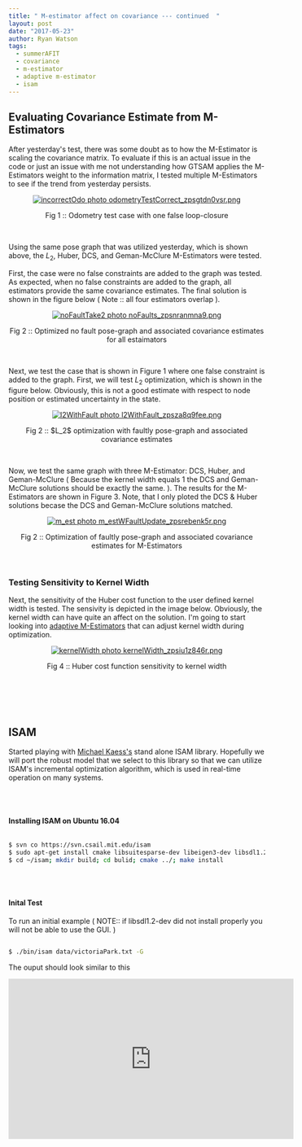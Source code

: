```yaml
---
title: " M-estimator affect on covariance --- continued  "
layout: post
date: "2017-05-23"
author: Ryan Watson 
tags:
  - summerAFIT
  - covariance
  - m-estimator
  - adaptive m-estimator
  - isam
---
```


## Evaluating Covariance Estimate from M-Estimators 


After yesterday's test, there was some doubt as to how the M-Estimator is scaling the covariance matrix. To evaluate if this is an actual issue in the code or just an issue with me not understanding how GTSAM applies the M-Estimators weight to the information matrix, I tested multiple M-Estimators to see if the trend from yesterday persists.


<p align="center">
<a href="http://s1347.photobucket.com/user/rwatso12/media/odometryTestCorrect_zpsgtdn0vsr.png.html" target="_blank"><img src="http://i1347.photobucket.com/albums/p701/rwatso12/odometryTestCorrect_zpsgtdn0vsr.png" border="0" alt="incorrectOdo photo odometryTestCorrect_zpsgtdn0vsr.png"/></a>
</p>
<p align="center">
Fig 1 :: Odometry test case with one false loop-closure 
</p>
<br>


Using the same pose graph that was utilized yesterday, which is shown above, the $L_2$, Huber, DCS, and Geman-McClure M-Estimators were tested.


First, the case were no false constraints are added to the graph was tested. As expected, when no false constraints are added to the graph, all estimators provide the same covariance estimates. The final solution is shown in the figure below ( Note :: all four estimators overlap ).

<p align='center'>
<a href="http://s1347.photobucket.com/user/rwatso12/media/noFaults_zpsnranmna9.png.html" target="_blank"><img src="http://i1347.photobucket.com/albums/p701/rwatso12/noFaults_zpsnranmna9.png" border="0" alt="noFaultTake2 photo noFaults_zpsnranmna9.png"/></a>
</p>
<p align='center'>
Fig 2 :: Optimized no fault pose-graph and associated covariance estimates for all estaimators
</p>
<br>


Next, we test the case that is shown in Figure 1 where one false constraint is added to the graph. First, we will test $L_2$ optimization, which is shown in the figure below. Obviously, this is not a good estimate with respect to node position or estimated uncertainty in the state.

<p align='center'>
<a href="http://s1347.photobucket.com/user/rwatso12/media/l2WithFault_zpsza8q9fee.png.html" target="_blank"><img src="http://i1347.photobucket.com/albums/p701/rwatso12/l2WithFault_zpsza8q9fee.png" border="0" alt="l2WithFault photo l2WithFault_zpsza8q9fee.png"/></a>
</p>
<p align='center'>
Fig 2 :: $L_2$ optimization with faultly pose-graph and associated covariance estimates
</p>
<br>


Now, we test the same graph with three M-Estimator: DCS, Huber, and Geman-McClure ( Because the kernel width equals 1 the DCS and Geman-McClure solutions should be exactly the same. ). The results for the M-Estimators are shown in Figure 3. Note, that I only ploted the DCS & Huber solutions becase the DCS and Geman-McClure solutions matched. 

<p align='center'>
<a href="http://s1347.photobucket.com/user/rwatso12/media/m_estWFaultUpdate_zpsrebenk5r.png.html" target="_blank"><img src="http://i1347.photobucket.com/albums/p701/rwatso12/m_estWFaultUpdate_zpsrebenk5r.png" border="0" alt="m_est photo m_estWFaultUpdate_zpsrebenk5r.png"/></a>
</p>
<p align='center'>
Fig 2 :: Optimization of faultly pose-graph and associated covariance estimates for M-Estimators
</p>
<br> 



### Testing Sensitivity to Kernel Width 

Next, the sensitivity of the Huber cost function to the user defined kernel width is tested. The sensivity is depicted in the image below. Obviously, the kernel width can have quite an affect on the solution. I'm going to start looking into [adaptive M-Estimators](http://citeseerx.ist.psu.edu/viewdoc/download?doi=10.1.1.526.4522&rep=rep1&type=pdf) that can adjust kernel width during optimization. 

<p align='center'>
<a href="http://s1347.photobucket.com/user/rwatso12/media/kernelWidth_zpsiu1z846r.png.html" target="_blank"><img src="http://i1347.photobucket.com/albums/p701/rwatso12/kernelWidth_zpsiu1z846r.png" border="0" alt="kernelWidth photo kernelWidth_zpsiu1z846r.png"/></a>
</p>
<p align='center'>
Fig 4 :: Huber cost function sensitivity to kernel width 
</p>
<br> 



<br><br>
## ISAM

Started playing with [Michael Kaess's](http://people.csail.mit.edu/kaess/) stand alone ISAM library. Hopefully we will port the robust model that we select to this library so that we can utilize ISAM's incremental optimization algorithm, which is used in real-time operation on many systems. 

<br><br>

#### Installing ISAM on Ubuntu 16.04

```bash 

$ svn co https://svn.csail.mit.edu/isam
$ sudo apt-get install cmake libsuitesparse-dev libeigen3-dev libsdl1.2-dev doxygen graphviz
$ cd ~/isam; mkdir build; cd bulid; cmake ../; make install 

``` 
<br><br>

#### Inital Test 

To run an initial example ( NOTE:: if libsdl1.2-dev did not install properly you will not be able to use the GUI. )

```bash 

$ ./bin/isam data/victoriaPark.txt -G

```

The ouput should look similar to this 

<p align='center'>
<iframe width="560" height="315" src="https://www.youtube.com/embed/4ytcUgCoBG8" frameborder="0" allowfullscreen align="center" ></iframe>
</p>
<br><br>
